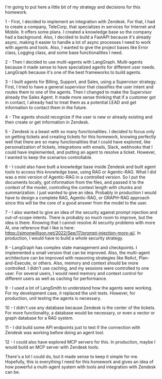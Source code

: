 I'm going to put here a little bit of my strategy and decisions for this homework.

1 - First, I decided to implement an integration with Zendesk. For that, I had to create a company, TeleCorp, that specializes in services for Internet and Mobile. It offers some plans. I created a knowledge base so the company had a background. Also, I decided to build a FastAPI because it's already async, making it easier to handle a lot of async processes I need to work with agents and tools. Also, I wanted to give the project bases like Error class, Logging class, and some base functionalities I need.

2 - Then I decided to use multi-agents with LangGraph. Multi-agents because it made sense to have specialized agents for different user needs. LangGraph because it's one of the best frameworks to build agents.

3 - I built agents for Billing, Support, and Sales, using a Supervisor strategy. First, I tried to have a general supervisor that classifies the user intent and routes them to one of the agents. Then I changed to make the Supervisor already the Sales Agent. It made more sense thinking that if a customer got in contact, I already had to treat them as a potential LEAD and get information to contact them in the future.

4 - The agents should recognize if the user is new or already existing and then create or get information in Zendesk.

5 - Zendesk is a beast with so many functionalities. I decided to focus only on getting tickets and creating tickets for this homework, knowing perfectly well that there are so many functionalities that I could have explored, like personalization of tickets, integrations with emails, Slack, webhooks that I could have implemented, and putting an agent to resolve a ticket. However, I wanted to keep the scenarios controllable.

6 - I could also have built a knowledge base inside Zendesk and built agent tools to access this knowledge base, using RAG or Agentic-RAG. What I did was a mini version of Agentic-RAG in a controlled version. So I put the documents locally, got information from the files, and passed it to the context of the model, controlling the context length with chunks and summarization. I just wanted to give an idea. Probably in production I would have to design a complete RAG, Agentic-RAG, or GRAPH-RAG approach since this will be the core of a good answer from the model to the user.

7 - I also wanted to give an idea of the security against prompt injection and out-of-scope intents. There is probably so much room to improve, but the idea is there. Knowing that I cannot resolve AI security problems with more AI, one reference that I like is here: https://simonwillison.net/2022/Sep/17/prompt-injection-more-ai/. In production, I would have to build a whole security strategy.

8 - LangGraph has complex state management and checkpoints. I implemented a small version that can be improved. Also, the multi-agent architecture can be improved with reasoning strategies like ReAct, Plan-and-Execute, or others. Also, memory and context should be more controlled. I didn't use caching, and my sessions were controlled to one user. For several users, I would need memory and context control for different users as well as caching for performance.

9 - I used a lot of LangSmith to understand how the agents were working. For my development case, it replaced the unit tests. However, for production, unit testing the agents is necessary.

10 - I didn't use any database because Zendesk is the center of the tickets. For more functionality, a database would be necessary, or even a vector or graph database for a RAG system.

11 - I did build some API endpoints just to test if the connection with Zendesk was working before doing an agent tool.

12 - I could also have explored MCP servers for this. In production, maybe I would build an MCP server with Zendesk tools.


There's a lot I could do, but it made sense to keep it simple for me. Hopefully, this is everything I need for this homework and gives an idea of how powerful a multi-agent system with tools and integration with Zendesk can be.